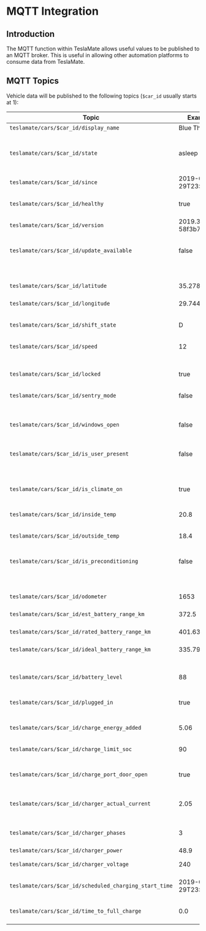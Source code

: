 # MQTT Integration

## Introduction

The MQTT function within TeslaMate allows useful values to be published to an MQTT broker. This is useful in allowing other automation platforms to consume data from TeslaMate.

## MQTT Topics

Vehicle data will be published to the following topics (`$car_id` usually starts at 1):

| Topic                                                  | Example              | Description                                                  |
| ------------------------------------------------------ | -------------------- | ------------------------------------------------------------ |
| `teslamate/cars/$car_id/display_name`                  | Blue Thunder         | Vehicle Name                                                 |
| `teslamate/cars/$car_id/state`                         | asleep               | Status of the vehicle (e.g. `onlilne`, `asleep`, `charging`) |
| `teslamate/cars/$car_id/since`                         | 2019-02-29T23:00:07Z | Date of the last status change                               |
| `teslamate/cars/$car_id/healthy`                       | true                 | Health status of the logger for that vehicle                 |
| `teslamate/cars/$car_id/version`                       | 2019.32.12.2 58f3b76 | Software Version                                             |
| `teslamate/cars/$car_id/update_available`              | false                | Indicates if a software update is available                  |
|                                                        |                      |                                                              |
| `teslamate/cars/$car_id/latitude`                      | 35.278131            | Last reported car latitude                                   |
| `teslamate/cars/$car_id/longitude`                     | 29.744801            | Last reported car longitude                                  |
| `teslamate/cars/$car_id/shift_state`                   | D                    | Current/Last Shift State (D/N/R/P)                           |
| `teslamate/cars/$car_id/speed`                         | 12                   | Current Speed in km/h                                        |
|                                                        |                      |                                                              |
| `teslamate/cars/$car_id/locked`                        | true                 | Indicates if the car is locked                               |
| `teslamate/cars/$car_id/sentry_mode`                   | false                | Indicates if Sentry Mode is active                           |
| `teslamate/cars/$car_id/windows_open`                  | false                | Indicates if any of the windows are open                     |
| `teslamate/cars/$car_id/is_user_present`               | false                | Indicates if a user is present in the vehicle                |
|                                                        |                      |                                                              |
| `teslamate/cars/$car_id/is_climate_on`                 | true                 | Indicates if the climate control is on                       |
| `teslamate/cars/$car_id/inside_temp`                   | 20.8                 | Inside Temperature in °C                                     |
| `teslamate/cars/$car_id/outside_temp`                  | 18.4                 | Temperature in °C                                            |
| `teslamate/cars/$car_id/is_preconditioning`            | false                | Indicates if the vehicle is being preconditioned             |
|                                                        |                      |                                                              |
| `teslamate/cars/$car_id/odometer`                      | 1653                 | Car odometer in km                                           |
| `teslamate/cars/$car_id/est_battery_range_km`          | 372.5                | Estimated Range in km                                        |
| `teslamate/cars/$car_id/rated_battery_range_km`        | 401.63               | Rated Range in km                                            |
| `teslamate/cars/$car_id/ideal_battery_range_km`        | 335.79               | Ideal Range in km                                            |
|                                                        |                      |                                                              |
| `teslamate/cars/$car_id/battery_level`                 | 88                   | Battery Level Percentage                                     |
| `teslamate/cars/$car_id/plugged_in`                    | true                 | If car is currently plugged into a charger                   |
| `teslamate/cars/$car_id/charge_energy_added`           | 5.06                 | Last added energy in kW                                      |
| `teslamate/cars/$car_id/charge_limit_soc`              | 90                   | Charge Limit Configured in Percentage                        |
| `teslamate/cars/$car_id/charge_port_door_open`         | true                 | Indicates if the charger door is open                        |
| `teslamate/cars/$car_id/charger_actual_current`        | 2.05                 | Current amperage supplied by charger                         |
| `teslamate/cars/$car_id/charger_phases`                | 3                    | Number of charger power phases (1-3)                         |
| `teslamate/cars/$car_id/charger_power`                 | 48.9                 | Charger Power                                                |
| `teslamate/cars/$car_id/charger_voltage`               | 240                  | Charger Voltage                                              |
| `teslamate/cars/$car_id/scheduled_charging_start_time` | 2019-02-29T23:00:07Z | Start time of the scheduled charge                           |
| `teslamate/cars/$car_id/time_to_full_charge`           | 0.0                  | Seconds remaining to full charge                             |
